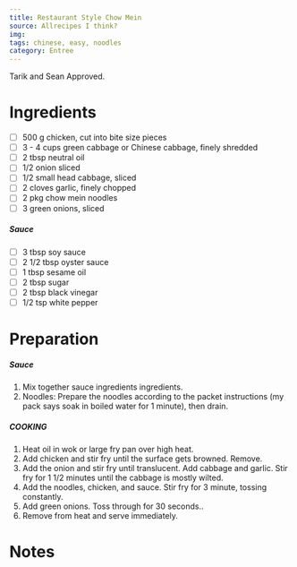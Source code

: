 ```yaml
---
title: Restaurant Style Chow Mein
source: Allrecipes I think?
img:
tags: chinese, easy, noodles
category: Entree
---
```


Tarik and Sean Approved.

Ingredients
===========

* [ ] 500 g chicken, cut into bite size pieces
* [ ] 3 - 4 cups green cabbage or Chinese cabbage, finely shredded
* [ ] 2 tbsp neutral oil
* [ ] 1/2 onion sliced
* [ ] 1/2 small head cabbage, sliced
* [ ] 2 cloves garlic, finely chopped
* [ ] 2 pkg chow mein noodles
* [ ] 3 green onions, sliced

##### Sauce
* [ ] 3 tbsp soy sauce
* [ ] 2 1/2 tbsp oyster sauce
* [ ] 1 tbsp sesame oil
* [ ] 2 tbsp sugar
* [ ] 2 tbsp black vinegar
* [ ] 1/2 tsp white pepper

Preparation
===========
##### Sauce
1. Mix together sauce ingredients ingredients.
2. Noodles: Prepare the noodles according to the packet instructions (my pack says soak in boiled water for 1 minute), then drain.
##### COOKING
1. Heat oil in wok or large fry pan over high heat.
2. Add chicken and stir fry until the surface gets browned. Remove.
4. Add the onion and stir fry until translucent. Add cabbage and garlic. Stir fry for 1 1/2 minutes until the cabbage is mostly wilted.
5. Add the noodles, chicken, and sauce. Stir fry for 3 minute, tossing constantly.
6. Add green onions. Toss through for 30 seconds..
7. Remove from heat and serve immediately.

Notes
=====
